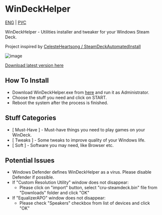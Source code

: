 # WinDeckHelper

[ENG](https://github.com/anejolov/WinDeckHelper/blob/main/README.md) | [РУС](https://github.com/anejolov/WinDeckHelper/blob/main/README_RUS.md)

WinDeckHelper - Utilities installer and tweaker for your Windows Steam Deck.

Project inspired by [CelesteHeartsong / SteamDeckAutomatedInstall](https://github.com/CelesteHeartsong/SteamDeckAutomatedInstall)

![image](https://user-images.githubusercontent.com/118720241/226356093-3b5ec745-0901-4a1f-8951-f1b70d81feea.png)

[Download latest version here](https://github.com/anejolov/WinDeckHelper/releases/tag/v2.1)

## How To Install
- Download WinDeckHelper.exe from [here](https://github.com/anejolov/WinDeckHelper/releases/tag/v2.1) and run it as Administrator.
- Choose the stuff you need and click on START.
- Reboot the system after the process is finished.

## Stuff Categories
- [ Must-Have ] - Must-have things you need to play games on your WinDeck.
- [ Tweaks ] - Some tweaks to improve quality of your Windows life.
- [ Soft ] - Software you may need, like Browser etc.

## Potential Issues
- Windows Defender defines WinDeckHelper as a virus. Please disable Defender if possible.
- If "Custom Resolution Utility" window does not disappear:
  - Please click on "import" button, select "cru-steamdeck.bin" file from "Downloads" folder and click "OK"
- If "EqualizerAPO" window does not disappear:
  - Please check "Speakers" checkbox from list of devices and click "OK"
